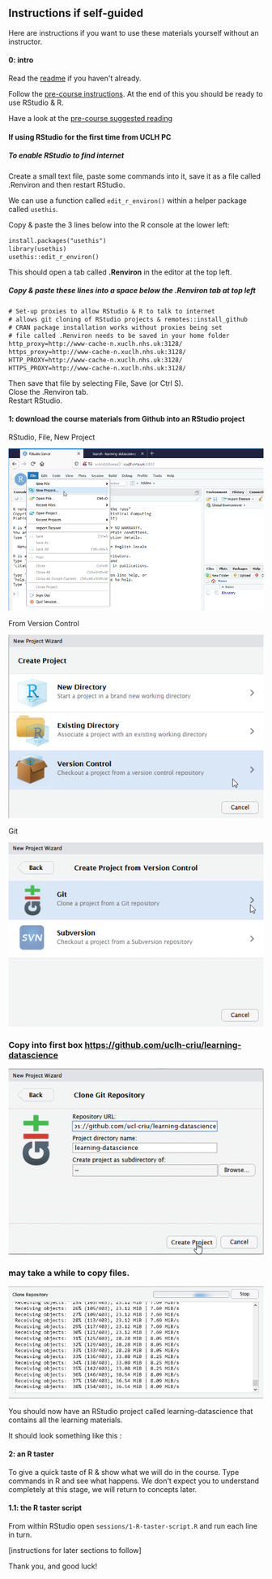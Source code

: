 ## Instructions if self-guided

Here are instructions if you want to use these materials yourself without an instructor.

#### 0: intro
Read the [readme](https://github.com/uclh-criu/learning-datascience/blob/master/README.md) if you haven't already.

Follow the [pre-course instructions](https://github.com/uclh-criu/learning-datascience/blob/master/instructions/01-pre-course-instructions.md). At the end of this you should be ready to use RStudio & R.

Have a look at the [pre-course suggested reading](https://github.com/uclh-criu/learning-datascience/blob/master/instructions/02-pre-course-reading.md)

#### If using RStudio for the first time from UCLH PC 

##### To enable RStudio to find internet
 
Create a small text file, paste some commands into it, save it as a file called .Renviron and then restart RStudio.

We can use a function called `edit_r_environ()` within a helper package called `usethis`.

Copy & paste the 3 lines below into the R console at the lower left:

```
install.packages("usethis")
library(usethis)
usethis::edit_r_environ()
```

This should open a tab called **.Renviron** in the editor at the top left.

##### Copy & paste these lines into a space below the **.Renviron** tab at top left

```
# Set-up proxies to allow RStudio & R to talk to internet
# allows git cloning of RStudio projects & remotes::install_github
# CRAN package installation works without proxies being set
# file called .Renviron needs to be saved in your home folder
http_proxy=http://www-cache-n.xuclh.nhs.uk:3128/
https_proxy=http://www-cache-n.xuclh.nhs.uk:3128/
HTTP_PROXY=http://www-cache-n.xuclh.nhs.uk:3128/
HTTPS_PROXY=http://www-cache-n.xuclh.nhs.uk:3128/
```

Then save that file by selecting File, Save (or Ctrl S).   
Close the .Renviron tab.   
Restart RStudio.


#### 1: download the course materials from Github into an RStudio project

RStudio, File, New Project

![](../images/00-01-new-project.png)

From Version Control

![](../images/00-02-from-version-control.png)

Git

![](../images/00-03-from-git.png)

### Copy into first box **https://github.com/uclh-criu/learning-datascience**

![](../images/00-04-git-url.png)

### may take a while to copy files.

![](../images/00-05-clone-progress.png)

You should now have an RStudio project called learning-datascience that contains all the learning materials.

It should look something like this :

#### 2: an R taster 

To give a quick taste of R & show what we will do in the course. Type commands in R and see what happens. We don't expect you to understand completely at this stage, we will return to concepts later. 


#### 1.1: the R taster script

From within RStudio open `sessions/1-R-taster-script.R` and run each line in turn.

[instructions for later sections to follow]

Thank you, and good luck!
